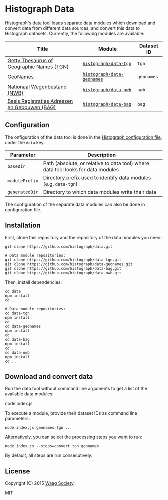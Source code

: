 # Histograph Data

Histograph's data tool loads separate data modules which download and convert data from different data sources, and convert this data to Histograph datasets. Currently, the following modules are available:

| Title           | Module             | Dataset ID
|-----------------|--------------------|---------------------
| [Getty Thesaurus of Geographic Names (TGN)](http://www.getty.edu/research/tools/vocabularies/tgn/) |  [`histograph/data-tgn`](https://github.com/histograph/data-tgn) | `tgn`
| [GeoNames](http://www.geonames.org/) | [`histograph/data-geonames`](https://github.com/histograph/data-geonames) | `geonames`
| [Nationaal Wegenbestand (NWB)](https://data.overheid.nl/data/dataset/nationaal-wegen-bestand-wegen-hectopunten) | [`histograph/data-nwb`](https://github.com/histograph/data-nwb) | `nwb`
| [Basis Registraties Adressen en Gebouwen (BAG)](http://www.basisregistratiesienm.nl/basisregistraties/adressen-en-gebouwen) | [`histograph/data-bag`](https://github.com/histograph/data-bag) | `bag`

## Configuration

The onfiguration of the data tool is done in the [Histograph configuration file](https://github.com/histograph/config), under the `data` key:

| Parameter      | Description
|----------------|-----------------------------------------
| `baseDir`      | Path (absolute, or relative to data tool) where data tool looks for data modules
| `modulePrefix` | Directory prefix used to identify data modules (e.g. `data-tgn`)
| `generatedDir` | Directory to which data modules write their data

The configuration of the separate data modules can also be done in configuration file.

## Installation

First, clone this repository and the repository of the data modules you need:

    git clone https://github.com/histograph/data.git

    # Data module repositories:
    git clone https://github.com/histograph/data-tgn.git
    git clone https://github.com/histograph/data-geonames.git
    git clone https://github.com/histograph/data-bag.git
    git clone https://github.com/histograph/data-nwb.git

Then, install dependencies:

    cd data
    npm install
    cd ..

    # Data module repositories:    
    cd data-tgn
    npm install
    cd ..
    cd data-geonames
    npm install
    cd ..
    cd data-bag
    npm install
    cd ..
    cd data-nwb
    npm install
    cd ..

## Download and convert data

Run the data tool without command line arguments to get a list of the available data modules:

  node index.js

To execute a module, provide their dataset IDs as command line parameters:

    node index.js geonames tgn ...

Alternatively, you can select the processing steps you want to run:

    node index.js --steps=convert tgn geonames

By default, all steps are run consecutively.

## License

Copyright (C) 2015 [Waag Society](http://waag.org).

MIT
